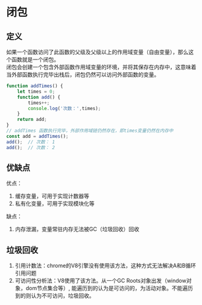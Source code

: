 # 闭包

## 定义

如果一个函数访问了此函数的父级及父级以上的作用域变量（自由变量），那么这个函数就是一个闭包。  
闭包会创建一个包含外部函数作用域变量的环境，并将其保存在内存中，这意味着当外部函数执行完毕出栈后，闭包仍然可以访问外部函数的变量。  

```js
function addTimes() {
  	let times = 0;
	function add() {
		times++;
		console.log('次数：',times);
	}
	return add;
}
// addTimes 函数执行完毕，外部作用域链仍然存在，即times变量仍然在内存中
const add = addTimes();
add();  // 次数： 1
add();  // 次数： 2
```

## 优缺点

优点：
1. 缓存变量，可用于实现计数器等
2. 私有化变量，可用于实现模块化等

缺点：
1. 内存泄漏，变量常驻内存无法被GC（垃圾回收）回收

## 垃圾回收

1. 引用计数法：chrome的V8引擎没有使用该方法，这种方式无法解决A和B循环引用问题
2. 可访问性分析法：V8使用了该方法。从一个GC Roots对象出发（window对象，dom节点集合等）, 能遍历到的认为是可访问的，为活动对象。不能遍历到的则认为不可访问，垃圾回收。